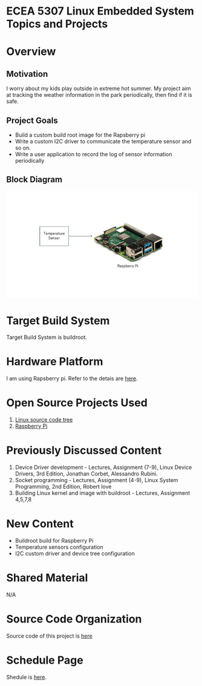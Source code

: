 # ECEA 5307 Linux Embedded System Topics and Projects

# Overview
## Motivation
I worry about my kids play outside in extreme hot summer.
My project aim at tracking the weather information in the park periodically, then find if it is safe.

## Project Goals
+ Build a custom build root image for the Rapsberry pi
+ Write a custom I2C driver to communicate the temperature sensor and so on.
+ Write a user application to record the log of sensor information periodically

## Block Diagram
![Block Diagram](https://github.com/shotaro12oyama/final-project-assignment-shotaro12oyama/blob/main/Block.jpeg)


# Target Build System
Target Build System is buildroot. 

# Hardware Platform
I am using Rapsberry pi. Refer to the detais are [here](https://github.com/cu-ecen-aeld/buildroot-assignments-base/wiki/Raspberry-Pi-Hardware-Support). 


# Open Source Projects Used
1. [Linux source code tree](https://github.com/torvalds/linux)
2. [Raspberry Pi](https://www.raspberrypi.com/)

# Previously Discussed Content
1. Device Driver development - Lectures, Assignment (7-9), Linux Device Drivers, 3rd Edition, Jonathan Corbet, Alessandro Rubini.
2. Socket programming - Lectures, Assignment (4-9), Linux System Programming, 2nd Edition, Robert love
3. Building Linux kernel and image with buildroot - Lectures, Assignment 4,5,7,8


# New Content
+ Buildroot build for Raspberry Pi
+ Temperature sensors configuration
+ I2C custom driver and device tree configuration

# Shared Material
N/A

# Source Code Organization
Source code of this project is [here](https://github.com/cu-ecen-aeld/final-project-shotaro12oyama)

# Schedule Page
Shedule is [here](https://github.com/users/shotaro12oyama/projects/1).
